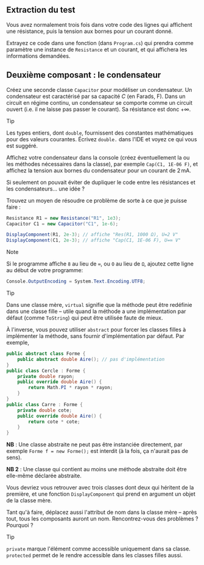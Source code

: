 ## Extraction du test

Vous avez normalement trois fois dans votre code des lignes qui affichent une résistance, puis la tension aux bornes pour un courant donné.

Extrayez ce code dans une fonction (dans `Program.cs`) qui prendra comme paramètre une instance de `Resistance` et un courant, et qui affichera les informations demandées.

## Deuxième composant : le condensateur

Créez une seconde classe `Capacitor` pour modéliser un condensateur. Un condensateur est caractérisé par sa capacité $C$ (en Farads, $\mathrm{F}$). Dans un circuit en régime continu, un condensateur se comporte comme un circuit ouvert (i.e. il ne laisse pas passer le courant). Sa résistance est donc $+\infty$.

> [!TIP]
> Les types entiers, dont `double`, fournissent des constantes mathématiques pour des valeurs courantes. Écrivez `double.` dans l'IDE et voyez ce qui vous est suggéré.

Affichez votre condensateur dans la console (créez éventuellement la ou les méthodes nécessaires dans la classe), par exemple `Cap(C1, 1E-06 F)`, et affichez la tension aux bornes du condensateur pour un courant de $2\,\mathrm{mA}$.

Si seulement on pouvait éviter de dupliquer le code entre les résistances et les condensateurs... une idée ?

Trouvez un moyen de résoudre ce problème de sorte à ce que je puisse faire :

```csharp
Resistance R1 = new Resistance("R1", 1e3);
Capacitor C1 = new Capacitor("C1", 1e-6);

DisplayComponent(R1, 2e-3); // affiche "Res(R1, 1000 Ω), U=2 V"
DisplayComponent(C1, 2e-3); // affiche "Cap(C1, 1E-06 F), U=∞ V"
```

> [!NOTE]
> Si le programme affiche `8` au lieu de `∞`, ou `O` au lieu de `Ω`, ajoutez cette ligne au début de votre programme: 
> ```csharp
> Console.OutputEncoding = System.Text.Encoding.UTF8;
> ```

> [!TIP]
> Dans une classe mère, `virtual` signifie que la méthode peut être redéfinie dans une classe fille – utile quand la méthode a une implémentation par défaut (comme `ToString`) qui peut être utilisée faute de mieux.
>
> À l'inverse, vous pouvez utiliser `abstract` pour forcer les classes filles à implémenter la méthode, sans fournir d'implémentation par défaut. Par exemple,
> ```csharp
> public abstract class Forme {
>     public abstract double Aire(); // pas d'implémentation
> }
> public class Cercle : Forme {
>     private double rayon;
>     public override double Aire() {
>         return Math.PI * rayon * rayon;
>     }
> }
> public class Carre : Forme {
>     private double cote;
>     public override double Aire() {
>         return cote * cote;
>     }
> }
> ```
> **NB** : Une classe abstraite ne peut pas être instanciée directement, par exemple `Forme f = new Forme();` est interdit (à la fois, ça n'aurait pas de sens).
> 
> **NB 2** : Une classe qui contient au moins une méthode abstraite doit être elle-même déclarée abstraite.

Vous devriez vous retrouver avec trois classes dont deux qui héritent de la première, et une fonction `DisplayComponent` qui prend en argument un objet de la classe mère.

Tant qu'à faire, déplacez aussi l'attribut de nom dans la classe mère – après tout, tous les composants auront un nom. Rencontrez-vous des problèmes ? Pourquoi ?

> [!TIP]
> `private` marque l'élément comme accessible uniquement dans sa classe. `protected` permet de le rendre accessible dans les classes filles aussi.